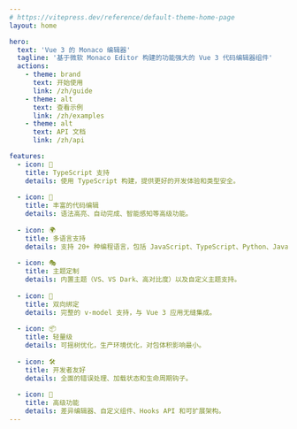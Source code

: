 ```yaml
---
# https://vitepress.dev/reference/default-theme-home-page
layout: home

hero:
  text: 'Vue 3 的 Monaco 编辑器'
  tagline: '基于微软 Monaco Editor 构建的功能强大的 Vue 3 代码编辑器组件'
  actions:
    - theme: brand
      text: 开始使用
      link: /zh/guide
    - theme: alt
      text: 查看示例
      link: /zh/examples
    - theme: alt
      text: API 文档
      link: /zh/api

features:
  - icon: 🎯
    title: TypeScript 支持
    details: 使用 TypeScript 构建，提供更好的开发体验和类型安全。
  
  - icon: 🎨
    title: 丰富的代码编辑
    details: 语法高亮、自动完成、智能感知等高级功能。
  
  - icon: 🌍
    title: 多语言支持
    details: 支持 20+ 种编程语言，包括 JavaScript、TypeScript、Python、Java 等。
  
  - icon: 🎭
    title: 主题定制
    details: 内置主题（VS、VS Dark、高对比度）以及自定义主题支持。
  
  - icon: 🔄
    title: 双向绑定
    details: 完整的 v-model 支持，与 Vue 3 应用无缝集成。
  
  - icon: 📦
    title: 轻量级
    details: 可摇树优化，生产环境优化，对包体积影响最小。
  
  - icon: 🛠
    title: 开发者友好
    details: 全面的错误处理、加载状态和生命周期钩子。
  
  - icon: 🎪
    title: 高级功能
    details: 差异编辑器、自定义组件、Hooks API 和可扩展架构。
---
```

